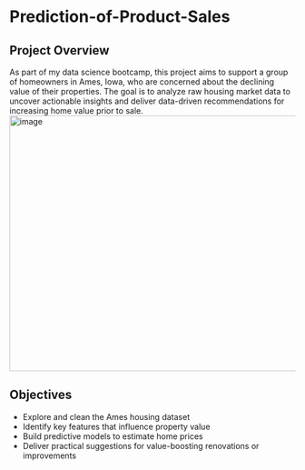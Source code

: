 # Prediction-of-Product-Sales
## Project Overview
As part of my data science bootcamp, this project aims to support a group of homeowners in Ames, Iowa, who are concerned about the declining value of their properties. The goal is to analyze raw housing market data to uncover actionable insights and deliver data-driven recommendations for increasing home value prior to sale.
<img width="800" height="450" alt="image" src="https://github.com/user-attachments/assets/fa2e7121-b93b-4f32-85fa-4af969ea18ec" />

## Objectives
- Explore and clean the Ames housing dataset
- Identify key features that influence property value
- Build predictive models to estimate home prices
- Deliver practical suggestions for value-boosting renovations or improvements
